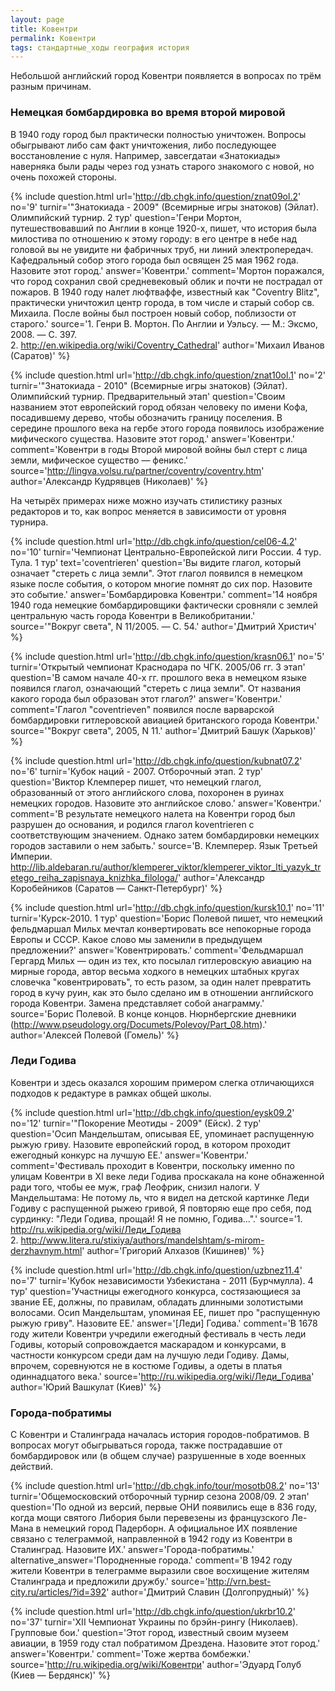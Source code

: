 ```yaml
---
layout: page
title: Ковентри
permalink: Ковентри
tags: стандартные_ходы география история
---
```

Небольшой английский город Ковентри появляется в вопросах по трём разным причинам.

### Немецкая бомбардировка во время второй мировой 

В 1940 году город был практически полностью уничтожен. Вопросы обыгрывают либо сам факт уничтожения, либо последующее восстановление с нуля. Например, завсегдатаи &laquo;Знатокиады&raquo; наверняка были рады через год узнать старого знакомого с новой, но очень похожей стороны.

{% include question.html
url='http://db.chgk.info/question/znat09ol.2'
no='9'
turnir='"Знатокиада - 2009" (Всемирные игры знатоков) (Эйлат). Олимпийский турнир.  2 тур'
question='Генри Мортон, путешествовавший по Англии в конце 1920-х, пишет, что история была милостива по отношению к этому городу: в его центре в небе над головой вы не увидите ни фабричных труб, ни линий электропередач. Кафедральный собор этого города был освящен 25 мая 1962 года. Назовите этот город.'
answer='Ковентри.'
comment='Мортон поражался, что город сохранил свой средневековый облик и почти не пострадал от пожаров. В 1940 году налет люфтваффе, известный как "Coventry Blitz", практически уничтожил центр города, в том числе и старый собор св. Михаила. После войны был построен новый собор, поблизости от старого.'
source='1. Генри В. Мортон. По Англии и Уэльсу. — М.: Эксмо, 2008. — С. 397.<br>    2. http://en.wikipedia.org/wiki/Coventry_Cathedral'
author='Михаил Иванов (Саратов)'
 %}

{% include question.html
url='http://db.chgk.info/question/znat10ol.1'
no='2'
turnir='"Знатокиада - 2010" (Всемирные игры знатоков) (Эйлат). Олимпийский турнир.  Предварительный этап'
question='Своим названием этот европейский город обязан человеку по имени Кофа, посадившему дерево, чтобы обозначить границу поселения. В середине прошлого века на гербе этого города появилось изображение мифического существа. Назовите этот город.'
answer='Ковентри.'
comment='Ковентри в годы Второй мировой войны был стерт с лица земли, мифическое существо — феникс.'
source='http://lingva.volsu.ru/partner/coventry/coventry.htm'
author='Александр Кудрявцев (Николаев)'
 %}

На четырёх примерах ниже можно изучать стилистику разных редакторов и то, как вопрос меняется в зависимости от уровня турнира.

{% include question.html
url='http://db.chgk.info/question/cel06-4.2'
no='10'
turnir='Чемпионат Центрально-Европейской лиги России. 4 тур. Тула.  1 тур'
text='coventrieren'
question='Вы видите глагол, который означает "стереть с лица земли". Этот глагол появился в немецком языке после события, о котором многие помнят до сих пор. Назовите это событие.'
answer='Бомбардировка Ковентри.'
comment='14 ноября 1940 года немецкие бомбардировщики фактически сровняли с землей центральную часть города Ковентри в Великобритании.'
source='"Вокруг света", N 11/2005. — С. 54.'
author='Дмитрий Христич'
 %}

{% include question.html
url='http://db.chgk.info/question/krasn06.1'
no='5'
turnir='Открытый чемпионат Краснодара по ЧГК. 2005/06 гг. 3 этап'
question='В самом начале 40-х гг. прошлого века в немецком языке появился глагол, означающий "стереть с лица земли". От названия какого города был образован этот глагол?'
answer='Ковентри.'
comment='Глагол "coventrieven" появился после варварской бомбардировки гитлеровской авиацией британского города Ковентри.'
source='"Вокруг света", 2005, N 11.'
author='Дмитрий Башук (Харьков)'
 %}

{% include question.html
url='http://db.chgk.info/question/kubnat07.2'
no='6'
turnir='Кубок наций - 2007.  Отборочный этап. 2 тур'
question='Виктор Клемперер пишет, что немецкий глагол, образованный от этого английского слова, похоронен в руинах немецких городов. Назовите это английское слово.'
answer='Ковентри.'
comment='В результате немецкого налета на Ковентри город был разрушен до основания, и родился глагол koventrieren с соответствующим значением. Однако затем бомбардировки немецких городов заставили о нем забыть.'
source='В. Клемперер. Язык Третьей Империи.<br>http://lib.aldebaran.ru/author/klemperer_viktor/klemperer_viktor_lti_yazyk_tretego_reiha_zapisnaya_knizhka_filologa/'
author='Александр Коробейников (Саратов — Санкт-Петербург)'
 %}

{% include question.html
url='http://db.chgk.info/question/kursk10.1'
no='11'
turnir='Курск-2010.  1 тур'
question='Борис Полевой пишет, что немецкий фельдмаршал Мильх мечтал конвертировать все непокорные города Европы и СССР. Какое слово мы заменили в предыдущем предложении?'
answer='Ковентрировать.'
comment='Фельдмаршал Гергард Мильх — один из тех, кто посылал гитлеровскую авиацию на мирные города, автор весьма ходкого в немецких штабных кругах словечка "ковентрировать", то есть разом, за один налет превратить город в кучу руин, как это было сделано им в отношении английского города Ковентри. Замена представляет собой анаграмму.'
source='Борис Полевой. В конце концов. Нюрнбергские дневники<br>(http://www.pseudology.org/Documets/Polevoy/Part_08.htm).'
author='Алексей Полевой (Гомель)'
 %}

### Леди Годива 

Ковентри и здесь оказался хорошим примером слегка отличающихся подходов к редактуре в рамках общей школы.

{% include question.html
url='http://db.chgk.info/question/eysk09.2'
no='12'
turnir='"Покорение Меотиды - 2009" (Ейск).  2 тур'
question='Осип Мандельштам, описывая ЕЕ, упоминает распущенную рыжую гриву. Назовите европейский город, в котором проходит ежегодный конкурс на лучшую ЕЕ.'
answer='Ковентри.'
comment='Фестиваль проходит в Ковентри, поскольку именно по улицам Ковентри в XI веке леди Годива проскакала на коне обнаженной ради того, чтобы ее муж, граф Леофрик, снизил налоги. У Мандельштама:     Не потому ль, что я видел на детской картинке     Леди Годиву с распущенной рыжею гривой,     Я повторяю еще про себя, под сурдинку:     "Леди Годива, прощай! Я не помню, Годива...".'
source='1. http://ru.wikipedia.org/wiki/Леди_Годива<br>    2. http://www.litera.ru/stixiya/authors/mandelshtam/s-mirom-derzhavnym.html'
author='Григорий Алхазов (Кишинев)'
 %}

{% include question.html
url='http://db.chgk.info/question/uzbnez11.4'
no='7'
turnir='Кубок независимости Узбекистана - 2011 (Бурчмулла).  4 тур'
question='Участницы ежегодного конкурса, состязающиеся за звание ЕЕ, должны, по правилам, обладать длинными золотистыми волосами. Осип Мандельштам, упоминая ЕЕ, пишет про "распущенную рыжую гриву". Назовите ЕЕ.'
answer='[Леди] Годива.'
comment='В 1678 году жители Ковентри учредили ежегодный фестиваль в честь леди Годивы, который сопровождается маскарадом и конкурсами, в частности конкурсом среди дам на лучшую леди Годиву. Дамы, впрочем, соревнуются не в костюме Годивы, а одеты в платья одиннадцатого века.'
source='http://ru.wikipedia.org/wiki/Леди_Годива'
author='Юрий Вашкулат (Киев)'
 %}

### Города-побратимы 
С Ковентри и Сталинграда началась история городов-побратимов. В вопросах могут обыгрываться города, также пострадавшие от бомбардировок или (в общем случае) разрушенные в ходе военных действий.

{% include question.html
url='http://db.chgk.info/tour/mosotb08.2'
no='13'
turnir='Общемосковский отборочный турнир сезона 2008/09. 2 этап'
question='По одной из версий, первые ОНИ появились еще в 836 году, когда мощи святого Либория были перевезены из французского Ле-Мана в немецкий город Падерборн. А официальное ИХ появление связано с телеграммой, направленной в 1942 году из Ковентри в Сталинград. Назовите ИХ.'
answer='Города-побратимы.'
alternative_answer='Породненные города.'
comment='В 1942 году жители Ковентри в телеграмме выразили свое восхищение жителям Сталинграда и предложили дружбу.'
source='http://vrn.best-city.ru/articles/?id=392'
author='Дмитрий Славин (Долгопрудный)'
 %}

{% include question.html
url='http://db.chgk.info/question/ukrbr10.2'
no='37'
turnir='XII Чемпионат Украины по брэйн-рингу (Николаев). Групповые бои.'
question='Этот город, известный своим музеем авиации, в 1959 году стал побратимом Дрездена. Назовите этот город.'
answer='Ковентри.'
comment='Тоже жертва бомбежки.'
source='http://ru.wikipedia.org/wiki/Ковентри'
author='Эдуард Голуб (Киев — Бердянск)'
 %}


  